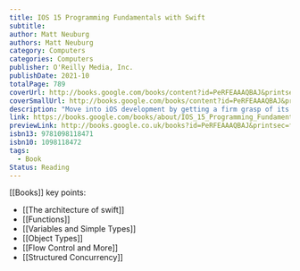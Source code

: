 ```yaml
---
title: IOS 15 Programming Fundamentals with Swift
subtitle: 
author: Matt Neuburg
authors: Matt Neuburg
category: Computers
categories: Computers
publisher: O'Reilly Media, Inc.
publishDate: 2021-10
totalPage: 789
coverUrl: http://books.google.com/books/content?id=PeRFEAAAQBAJ&printsec=frontcover&img=1&zoom=1&edge=curl&source=gbs_api
coverSmallUrl: http://books.google.com/books/content?id=PeRFEAAAQBAJ&printsec=frontcover&img=1&zoom=5&edge=curl&source=gbs_api
description: "Move into iOS development by getting a firm grasp of its fundamentals, including the Xcode 13 IDE, Cocoa Touch, and the latest version of Apple's acclaimed programming language, Swift 5.5. With this thoroughly updated guide, you'll learn the Swift language, understand Apple's Xcode development tools, and discover the Cocoa framework. Explore Swift's object-oriented concepts Become familiar with built-in Swift types Dive deep into Swift objects, protocols, and generics Tour the life cycle of an Xcode project Learn how nibs are loaded Understand Cocoa's event-driven design Communicate with C and Objective-C In this edition, catch up on the latest iOS programming features: Structured concurrency: async/await, tasks, and actors Swift native formatters and attributed strings Lazy locals and throwing getters Enhanced collections with the Swift Algorithms and Collections packages Xcode tweaks: column breakpoints, package collections, and Info.plist build settings Improvements in Git integration, localization, unit testing, documentation, and distribution And more!"
link: https://books.google.com/books/about/IOS_15_Programming_Fundamentals_with_Swi.html?hl=&id=PeRFEAAAQBAJ
previewLink: http://books.google.co.uk/books?id=PeRFEAAAQBAJ&printsec=frontcover&dq=iOS+15+programming+fundamentals+with+swift&hl=&as_pt=BOOKS&cd=1&source=gbs_api
isbn13: 9781098118471
isbn10: 1098118472
tags:
  - Book
Status: Reading
---
```

[[Books]]
key points:
- [[The architecture of swift]]
- [[Functions]]
- [[Variables and Simple Types]]
- [[Object Types]]
- [[Flow Control and More]]
- [[Structured Concurrency]]